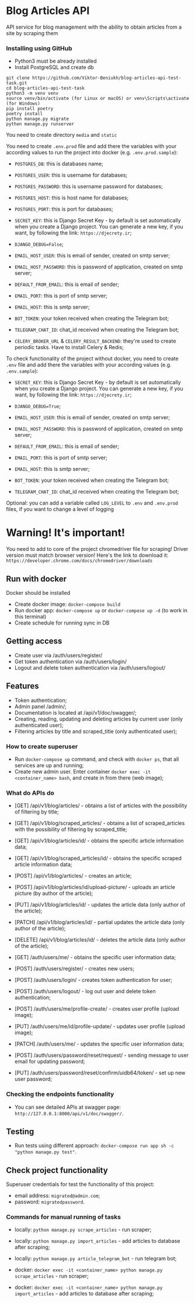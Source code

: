 # Blog Articles API

API service for blog management with the ability to obtain articles from a site by scraping them


### Installing using GitHub

- Python3 must be already installed
- Install PostgreSQL and create db

```shell
git clone https://github.com/Viktor-Beniukh/blog-articles-api-test-task.git
cd blog-articles-api-test-task
python3 -m venv venv
source venv/bin/activate (for Linux or macOS) or venv\Scripts\activate (for Windows)
pip install poetry
poetry install
python manage.py migrate
python manage.py runserver   
```

You need to create directory `media` and `static`

You need to create `.env.prod` file and add there the variables with your according values 
to run the project into docker (e.g. `.env.prod.sample`):
- `POSTGRES_DB`: this is databases name;
- `POSTGRES_USER`: this is username for databases;
- `POSTGRES_PASSWORD`: this is username password for databases;
- `POSTGRES_HOST`: this is host name for databases;
- `POSTGRES_PORT`: this is port for databases;
- `SECRET_KEY`: this is Django Secret Key - by default is set automatically when you create a Django project.
                You can generate a new key, if you want, by following the link: `https://djecrety.ir`;
- `DJANGO_DEBUG=False`;

- `EMAIL_HOST_USER`: this is email of sender, created on smtp server;
- `EMAIL_HOST_PASSWORD`: this is password of application, created on smtp server;
- `DEFAULT_FROM_EMAIL`: this is email of sender;
- `EMAIL_PORT`: this is port of smtp server;
- `EMAIL_HOST`: this is smtp server;

- `BOT_TOKEN`: your token received when creating the Telegram bot;
- `TELEGRAM_CHAT_ID`: chat_id received when creating the Telegram bot;

- `CELERY_BROKER_URL` & `CELERY_RESULT_BACKEND`: they're used to create periodic tasks. Have to install Celery & Redis;


To check functionality of the project without docker, you need to create `.env` file and add there the variables 
with your according values (e.g. `.env.sample`):
- `SECRET_KEY`: this is Django Secret Key - by default is set automatically when you create a Django project.
                You can generate a new key, if you want, by following the link: `https://djecrety.ir`;
- `DJANGO_DEBUG=True`;

- `EMAIL_HOST_USER`: this is email of sender, created on smtp server;
- `EMAIL_HOST_PASSWORD`: this is password of application, created on smtp server;
- `DEFAULT_FROM_EMAIL`: this is email of sender;
- `EMAIL_PORT`: this is port of smtp server;
- `EMAIL_HOST`: this is smtp server;

- `BOT_TOKEN`: your token received when creating the Telegram bot;
- `TELEGRAM_CHAT_ID`: chat_id received when creating the Telegram bot;

Optional: you can add a variable called `LOG_LEVEL` to `.env` and `.env.prod` files, if you want to change a level of logging


# Warning! It's important!
You need to add to core of the project chromedriver file for scraping! Driver version must match browser version!
Here's the link to download it: `https://developer.chrome.com/docs/chromedriver/downloads`


## Run with docker

Docker should be installed

- Create docker image: `docker-compose build`
- Run docker app: `docker-compose up` or `docker-compose up -d` (to work in this terminal)
- Create schedule for running sync in DB


## Getting access

- Create user via /auth/users/register/
- Get token authentication via /auth/users/login/
- Logout and delete token authentication via /auth/users/logout/


## Features

- Token authentication;
- Admin panel /admin/;
- Documentation is located at /api/v1/doc/swagger/;
- Creating, reading, updating and deleting articles by current user (only authenticated user);
- Filtering articles by title and scraped_title (only authenticated user);


### How to create superuser
- Run `docker-compose up` command, and check with `docker ps`, that all services are up and running;
- Create new admin user. Enter container `docker exec -it <container_name> bash`, and create in from there (web image);


### What do APIs do

- [GET] /api/v1/blog/articles/ - obtains a list of articles with the possibility of filtering by title;
- [GET] /api/v1/blog/scraped_articles/ - obtains a list of scraped_articles with the possibility of filtering by scraped_title;
- [GET] /api/v1/blog/articles/id/ - obtains the specific article information data;
- [GET] /api/v1/blog/scraped_articles/id/ - obtains the specific scraped article information data;

- [POST] /api/v1/blog/articles/ - creates an article;
- [POST] /api/v1/blog/articles/id/upload-picture/ - uploads an article picture (by author of the article);

- [PUT] /api/v1/blog/articles/id/ - updates the article data (only author of the article);

- [PATCH] /api/v1/blog/articles/id/ - partial updates the article data (only author of the article);

- [DELETE] /api/v1/blog/articles/id/ - deletes the article data (only author of the article);


- [GET] /auth/users/me/ - obtains the specific user information data;

- [POST] /auth/users/register/ - creates new users;
- [POST] /auth/users/login/ - creates token authentication for user;
- [POST] /auth/users/logout/ - log out user and delete token authentication;
- [POST] /auth/users/me/profile-create/ - creates user profile (upload image);

- [PUT] /auth/users/me/id/profile-update/ - updates user profile (upload image);
- [PATCH] /auth/users/me/ - updates the specific user information data;

- [POST] /auth/users/password/reset/request/ - sending message to user email for updating password;
- [PUT] /auth/users/password/reset/confirm/uidb64/token/ - set up new user password;


### Checking the endpoints functionality
- You can see detailed APIs at swagger page: `http://127.0.0.1:8000/api/v1/doc/swagger/`.


## Testing

- Run tests using different approach: `docker-compose run app sh -c "python manage.py test"`.


## Check project functionality

Superuser credentials for test the functionality of this project:
- email address: `migrated@admin.com`;
- password: `migratedpassword`.


### Commands for manual running of tasks

- locally: `python manage.py scrape_articles` - run scraper;
- locally: `python manage.py import_articles` - add articles to database after scraping;
- locally: `python manage.py article_telegram_bot` - run telegram bot;

- docker: `docker exec -it <container_name> python manage.py scrape_articles` - run scraper;
- docker: `docker exec -it <container_name> python manage.py import_articles` - add articles to database after scraping;
